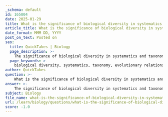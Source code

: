 ```yaml
---
_schema: default
id: 165804
date: 2025-01-29
title: What is the significance of biological diversity in systematics and taxonomy?
article_title: What is the significance of biological diversity in systematics and taxonomy?
date_format: MMM DD, YYYY
post_on_text: Posted on
seo:
  title: QuickTakes | Biology
  page_description: >-
    The significance of biological diversity in systematics and taxonomy is crucial for understanding evolutionary relationships, creating classification frameworks, aiding biodiversity conservation, analyzing ecological interactions, and enhancing public health through the study of organisms.
  page_keywords: >-
    biological diversity, systematics, taxonomy, evolutionary relationships, classification, biodiversity conservation, ecological interactions, molecular techniques, public health, economic significance
author: QuickTakes
question: >-
    What is the significance of biological diversity in systematics and taxonomy?
answer: >-
    The significance of biological diversity in systematics and taxonomy is multifaceted and plays a crucial role in understanding the complexity of life on Earth. Here are some key points highlighting its importance:\n\n1. **Understanding Evolutionary Relationships**: Biological diversity provides the raw material for studying evolutionary relationships among organisms. Systematics utilizes this diversity to construct phylogenetic trees that illustrate how different species are related through common ancestry. This understanding helps in tracing the evolutionary history of organisms, including their adaptations and speciation events.\n\n2. **Classification Framework**: Taxonomy relies on biological diversity to categorize organisms into hierarchical groups (taxa) such as kingdom, phylum, class, order, family, genus, and species. This structured classification system allows scientists to organize and communicate information about the vast array of life forms, making it easier to study and reference them.\n\n3. **Biodiversity Conservation**: Recognizing and classifying diverse organisms is essential for conservation efforts. By understanding the relationships and ecological roles of various species, conservationists can prioritize efforts to protect endangered species and their habitats, ensuring the preservation of ecosystems.\n\n4. **Ecological Interactions**: Biological diversity is critical for understanding ecological interactions, such as predator-prey dynamics, symbiosis, and competition. Systematics and taxonomy help elucidate these interactions by categorizing organisms based on their ecological roles and relationships, which is vital for ecosystem management and restoration.\n\n5. **Molecular Techniques**: Advances in molecular techniques, such as genomics and proteomics, have enhanced our ability to analyze biological diversity at a genetic level. These techniques allow for more precise classification and understanding of evolutionary relationships, leading to better insights into the biology and ecology of organisms.\n\n6. **Public Health and Epidemiology**: In fields like parasitology, understanding the diversity of parasites and their hosts is crucial for disease control and prevention. Systematics helps identify and classify parasites, which is essential for understanding their life cycles, transmission dynamics, and interactions with hosts, ultimately aiding in the development of effective public health strategies.\n\n7. **Cultural and Economic Importance**: Biological diversity also has cultural and economic significance. Many species are vital for agriculture, medicine, and ecosystem services. Systematics and taxonomy help identify and classify these species, ensuring that their benefits are recognized and utilized sustainably.\n\nIn summary, biological diversity is fundamental to systematics and taxonomy as it underpins the classification, understanding, and conservation of life forms. It facilitates the study of evolutionary relationships, ecological interactions, and the development of strategies for biodiversity conservation and public health.
subject: Biology
file_name: what-is-the-significance-of-biological-diversity-in-systematics-and-taxonomy.md
url: /learn/biology/questions/what-is-the-significance-of-biological-diversity-in-systematics-and-taxonomy
score: -1.0
---
```


&nbsp;